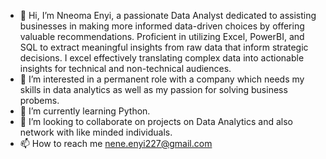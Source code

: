 - 👋 Hi, I’m Nneoma Enyi, a passionate Data Analyst dedicated to assisting businesses in making more informed data-driven choices by offering valuable recommendations. Proficient in utilizing Excel, PowerBI, and SQL to extract meaningful insights from raw data that inform strategic decisions. I excel effectively translating complex data into actionable insights for technical and non-technical audiences.
- 👀 I’m interested in a permanent role with a company which needs my skills in data analytics as well as my passion for solving business probems.
- 🌱 I’m currently learning Python.
- 💞️ I’m looking to collaborate on projects on Data Analytics and also network with like minded individuals.
- 📫 How to reach me nene.enyi227@gmail.com 

<!---
Nneoma2021/Nneoma2021 is a ✨ special ✨ repository because its `README.md` (this file) appears on your GitHub profile.
You can click the Preview link to take a look at your changes.
--->
